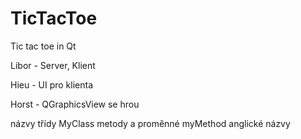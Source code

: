 # TicTacToe
<p>Tic tac toe in Qt</p>
<p>Libor - Server, Klient</p>
<p>Hieu  - UI pro klienta</p>
<p>Horst - QGraphicsView se hrou</p>

názvy třídy        MyClass
metody a proměnné  myMethod
anglické názvy



